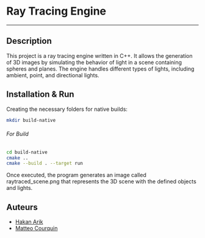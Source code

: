 # Ray Tracing Engine

---

## Description

This project is a ray tracing engine written in C++. It allows the generation of 3D images by simulating the behavior of light in a scene containing spheres and planes. The engine handles different types of lights, including ambient, point, and directional lights.

## Installation & Run

Creating the necessary folders for native builds:

```bash
mkdir build-native
```

###### For Build

```bash
cd build-native
cmake ..
cmake --build . --target run
```

Once executed, the program generates an image called raytraced_scene.png that represents the 3D scene with the defined objects and lights.

## Auteurs

- [Hakan Arik](https://github.com/agahakan)
- [Matteo Courquin](https://github.com/MatteoCourquin)
